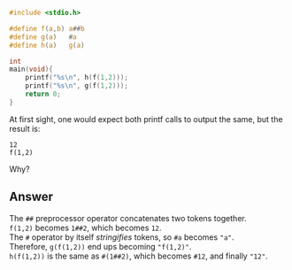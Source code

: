 ```C
#include <stdio.h>

#define f(a,b) a##b
#define g(a)   #a
#define h(a)   g(a)

int 
main(void){
	printf("%s\n", h(f(1,2)));
	printf("%s\n", g(f(1,2)));
	return 0;
}
```
At first sight, one would expect both printf calls to output the same, but the result is:
```
12
f(1,2)
```
Why?

## Answer
The `##` preprocessor operator concatenates two tokens together.  
`f(1,2)` becomes `1##2`, which becomes `12`.  
The `#` operator by itself _stringifies_ tokens, so `#a` becomes `"a"`.  
Therefore, `g(f(1,2))` end ups becoming `"f(1,2)"`.  
`h(f(1,2))` is the same as `#(1##2)`, which becomes `#12`, and finally `"12"`.
